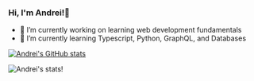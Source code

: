 ### Hi, I'm Andrei!👋

- 🔭 I’m currently working on learning web development fundamentals
- 🌱 I’m currently learning Typescript, Python, GraphQL, and Databases

[![Andrei's GitHub stats](https://github-readme-stats.vercel.app/api?username=andreidimaano)](https://github.com/anuraghazra/github-readme-stats)

<img align="left" alt="Andrei's stats!" src="https://github-readme-stats.vercel.app/api/top-langs/?username=andreidimaano&layout=compact" />


<!--
**andreidimaano/andreidimaano** is a ✨ _special_ ✨ repository because its `README.md` (this file) appears on your GitHub profile.

Here are some ideas to get you started:

- 🔭 I’m currently working on ...
- 🌱 I’m currently learning ...
- 👯 I’m looking to collaborate on ...
- 🤔 I’m looking for help with ...
- 💬 Ask me about ...
- 📫 How to reach me: ...
- 😄 Pronouns: ...
- ⚡ Fun fact: ...
-->
